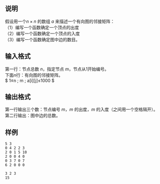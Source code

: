 <h2>说明</h2>

假设用一个$n×n$ 的数组 $a$ 来描述一个有向图的邻接矩阵：<br />
（1）编写一个函数确定一个顶点的出度<br />
（2）编写一个函数确定一个顶点的入度<br />
（3）编写一个函数确定图中边的数目。

<h2>输入格式</h2>

第一行：节点总数 $n$，指定节点 $m$，节点从$1$开始编号。<br>下面$n$行：有向图的邻接矩阵。<br>$ 1≤n  ; m ; a[i][j]≤1000 $

<h2>输出格式</h2>

第一行输出三个数：节点编号 $m$，$m$ 的出度，$m$ 的入度（之间用一个空格隔开）。<br>第二行输出：图中边的总数。

<h2>样例</h2>
<pre><code class="language-input1">5 3
0 4 2 2 3
2 0 1 5 10
2 0 0 4 0
0 3 7 0 7
6 2 0 0 0</code></pre><pre><code class="language-output1">3 2 3
15</code></pre>

